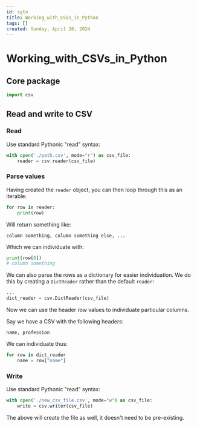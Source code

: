 ```yaml
---
id: sgtn
title: Working_with_CSVs_in_Python
tags: []
created: Sunday, April 28, 2024
---
```


# Working_with_CSVs_in_Python

## Core package

```py
import csv
```

## Read and write to CSV

### Read

Use standard Pythonic "read" syntax:

```py
with open('./path.csv', mode="r") as csv_file:
    reader = csv.reader(csv_file)
```

### Parse values

Having created the `reader` object, you can then loop through this as an
iterable:

```py
for row in reader:
    print(row)
```

Will return something like:

```csv
column something, column something else, ...
```

Which we can individuate with:

```py
print(row[0])
# column something
```

We can also parse the rows as a dictionary for easier individuation. We do this
by creating a `DictReader` rather than the default `reader`:

```py
...
dict_reader = csv.DictReader(csv_file)
```

Now we can use the header row values to individuate particular columns.

Say we have a CSV with the following headers:

```csv
name, profession
```

We can individuate thus:

```py
for row in dict_reader
    name = row["name"]
```

### Write

Use standard Pythonic "read" syntax:

```py
with open('./new_csv_file.csv', mode="w") as csv_file:
    write = csv.writer(csv_file)
```

The above will create the file as well, it doesn't need to be pre-existing.
